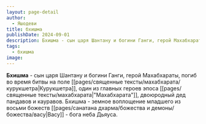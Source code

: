 ```yaml
---
layout: page-detail
author:
  - Яшодеви
title: бхишма
publishDate: 2024-09-01
description: Бхишма - сын царя Шантану и богини Ганги, герой Махабхараты, погиб во время битвы на поле Курукшетра, один из главных героев эпоса "Махабхарата", двоюродный дед пандавов и кауравов. Бхишма - сын раджи Шантану и богини-реки Ганги, земное воплощение младшего из восьми божеств Васу - бога неба Дьяуса.
tags:
  - бхишма
image:
---
```

**Бхишма** - сын царя Шантану и богини Ганги, герой Махабхараты, погиб во время битвы на поле [[pages/священные тексты/махабхарата/курукшетра|Курукшетра]], один из главных героев эпоса [[pages/священные тексты/махабхарата|"Махабхарата"]], двоюродный дед пандавов и кауравов. Бхишма - земное воплощение младшего из восьми божеств [[pages/санатана дхарма/божества и демоны/божества/васу|Васу]] - бога неба Дьяуса.

